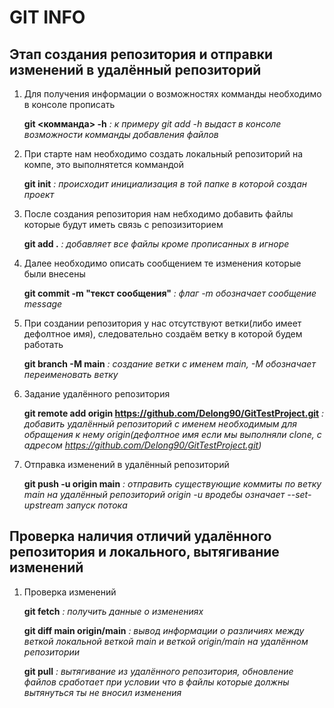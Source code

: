 # GIT INFO
## Этап создания репозитория и отправки изменений в удалённый репозиторий
1. Для получения информации о возможностях комманды необходимо в консоле прописать

    **git <комманда> -h** *: к примеру git add -h выдаст в консоле возможности комманды добавления файлов*

2. При старте нам необходимо создать локальный репозиторий на компе, это выполнятется коммандой

    **git init**    *: происходит инициализация в той папке в которой создан проект*

3. После создания репозитория нам небходимо добавить файлы которые будут иметь связь с репозизиторием

    **git add .**   *: добавляет все файлы кроме прописанных в игноре*

4. Далее необходимо описать сообщением те изменения которые были внесены

    **git commit -m "текст сообщения"**   *: флаг -m обозначает сообщение message*

5. При создании репозитория у нас отсутствуют ветки(либо имеет дефолтное имя), следовательно создаём ветку в которой будем работать

    **git branch -M main**   *: создание ветки с именем main, -M обозначает переименовать ветку*

6. Задание удалённого репозитория

    **git remote add origin https://github.com/Delong90/GitTestProject.git** *: добавить удалённый репозиторий с именем необходимым для обращения к нему origin(дефолтное имя если мы выполняли clone, с адресом https://github.com/Delong90/GitTestProject.git)*

8. Отправка изменений в удалённый репозиторий

    **git push -u origin main** *: отправить существующие коммиты по ветку main на удалённый репозиторий origin -u вродебы означает --set-upstream запуск потока*

## Проверка наличия отличий удалённого репозитория и локального, вытягивание изменений

1. Проверка изменений

    **git fetch** *: получить данные о изменениях*
    
    **git diff main origin/main** *: вывод информации о различиях между веткой локальной веткой main и веткой origin/main на удалённом репозитории*
    
    **git pull** *: вытягивание из удалённого репозитория, обновление файлов сработает при условии что в файлы которые должны вытянуться ты не вносил изменения*

